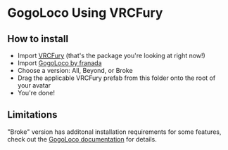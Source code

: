 GogoLoco Using VRCFury
==

## How to install
* Import [VRCFury](https://vrcfury.com) (that's the package you're looking at right now!)
* Import [GogoLoco by franada](https://franadavrc.gumroad.com/l/gogoloco)
* Choose a version: All, Beyond, or Broke
* Drag the applicable VRCFury prefab from this folder onto the root of your avatar
* You're done!

## Limitations
"Broke" version has additonal installation requirements for some features, check out the [GogoLoco documentation](https://www.craft.do/s/CxY701Ne9Ng5Ev) for details.
